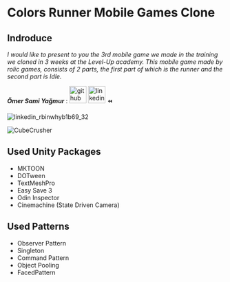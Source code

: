 # Colors Runner Mobile Games Clone



## Indroduce
*I would like to present to you the 3rd mobile game we made in the training we cloned in 3 weeks at the Level-Up academy.*
*This mobile game made by rolic games, consists of 2 parts, the first part of which is the runner and the second part is Idle.*

***Ömer Sami Yağmur*** : [<img src='https://cdn.jsdelivr.net/npm/simple-icons@3.0.1/icons/github.svg' alt='github' height='40' color='#6e5494'>](https://github.com/Burak-san)  [<img src='https://user-images.githubusercontent.com/77567437/204886635-0c7f7316-d411-49e8-afea-76d4f0efa1ee.png' alt='linkedin' height='40'>](https://www.linkedin.com/in/burak-orhan-aohg2022//) :rewind:

![linkedin_rbinwhyb1b69_32](https://user-images.githubusercontent.com/77567437/204886635-0c7f7316-d411-49e8-afea-76d4f0efa1ee.png)


![CubeCrusher](https://user-images.githubusercontent.com/60696929/198413813-e845d304-037d-4882-8fd9-76bf172aa884.png)


## Used Unity Packages
- MKTOON
- DOTween
- TextMeshPro
- Easy Save 3
- Odin Inspector
- Cinemachine (State Driven Camera)

## Used Patterns
- Observer Pattern
- Singleton
- Command Pattern
- Object Pooling
- FacedPattern
